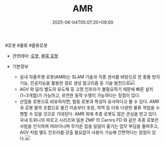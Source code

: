﻿---
title: "AMR"
date: 2025-06-04T05:07:20+09:00
lastmod: 2025-06-04T05:07:20+09:00
type: docs
sidebar:
  open: true
weight: 3
---
<div style="display:none">
  <meta property="article:published_time" content="2025-06-03T20:07:20Z" />
  <meta property="article:modified_time" content="2025-06-03T20:07:20Z" />
</div>
#로봇 #물류 #물류로봇

- 관련테마: [로봇](/industry-study/로봇/), [물류 로봇](/industry-study/물류-로봇/)

- 기본정보
	- 실내 자율주행 로봇(AMR)는 SLAM 기술과 각종 센서를 바탕으로 한 충돌 방지 기능, 인공지능을 활용한 경로 생성 알고리즘 등 기술 발전으로![](https://i.imgur.com/qPOoc19.png)
	- AGV 와 달리 별도의 유도체 등 고정 인프라가 불필요하기 때문에 빠른 설치(1~3개월)가 가능하고, 유연한 동작 수행이 가능하다는 장점이 있다. 
	- 산업용 로봇으로 비유하자면, 협동 로봇과 특성이 유사하다고 볼 수 있다. AMR 과 로봇 팔의 조합으로 물건 이송부터 포장, 하역 등 더욱 다양한 물류 작업을 수행할 수 있을 것으로 기대된다. AMR 외에 추종 로봇도 많은 관심을 받고 있다. 국내 트위니의 따르고 시리즈와 일본 ZMP 의 Carriro FD 와 같은 추종 로봇은 사람을 인식하여 따라다니며 무거운 짐을 일일이 옮기는 업무 부담을 줄여주고, AGV 처럼 별도 인프라를 갖출 필요없이 사용이 가능해 간편하다는 장점이 있다.![](https://i.imgur.com/DrYgB5M.png)
